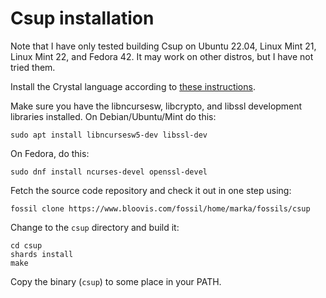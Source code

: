 # Csup installation

Note that I have only tested building Csup on Ubuntu 22.04, Linux Mint 21,
Linux Mint 22, and Fedora 42.
It may work on other distros, but I have not tried them.

Install the Crystal language according to [these instructions](https://crystal-lang.org/install/).

Make sure you have the libncursesw, libcrypto, and libssl development
libraries installed.  On Debian/Ubuntu/Mint do this:

    sudo apt install libncursesw5-dev libssl-dev

On Fedora, do this:

    sudo dnf install ncurses-devel openssl-devel

Fetch the source code repository and check it out in one step using:

    fossil clone https://www.bloovis.com/fossil/home/marka/fossils/csup

Change to the `csup` directory and build it:

    cd csup
    shards install
    make

Copy the binary (`csup`) to some place in your PATH.
